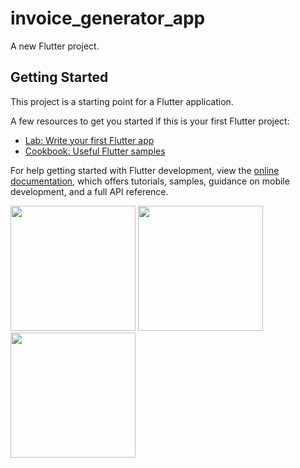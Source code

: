 # invoice_generator_app

A new Flutter project.

## Getting Started

This project is a starting point for a Flutter application.

A few resources to get you started if this is your first Flutter project:

- [Lab: Write your first Flutter app](https://docs.flutter.dev/get-started/codelab)
- [Cookbook: Useful Flutter samples](https://docs.flutter.dev/cookbook)

For help getting started with Flutter development, view the
[online documentation](https://docs.flutter.dev/), which offers tutorials,
samples, guidance on mobile development, and a full API reference.
<p>
<img src="https://github.com/nikunj150/invoice_generator_app/assets/141740390/00893048-fc30-4eba-bc5f-9b88b1c5a28b"height="200">
  <img src="https://github.com/nikunj150/invoice_generator_app/assets/141740390/aaed42ea-74ab-4227-80b7-4d917cd98fce"height="200">
  <img src="https://github.com/nikunj150/invoice_generator_app/assets/141740390/af898a81-911f-4790-81fc-aefb923d7cc2"height="200">
</p>
